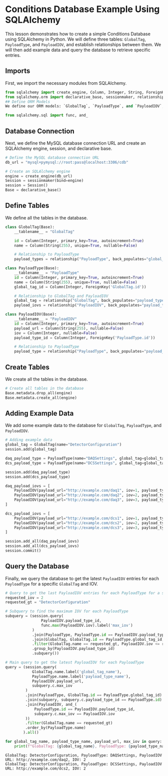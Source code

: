 
# Conditions Database Example Using SQLAlchemy

This lesson demonstrates how to create a simple Conditions Database using SQLAlchemy in Python. 
We will define three tables: `GlobalTag`, `PayloadType`, and `PayloadIOV`, and establish relationships 
between them. We will then add example data and query the database to retrieve specific entries.

## Imports
First, we import the necessary modules from SQLAlchemy.

```python
from sqlalchemy import create_engine, Column, Integer, String, ForeignKey
from sqlalchemy.orm import declarative_base, sessionmaker, relationship
## Define ORM Models
We define our ORM models: `GlobalTag`, `PayloadType`, and `PayloadIOV`, along with the necessary relationships.

from sqlalchemy.sql import func, and_
```
## Database Connection
Next, we define the MySQL database connection URL and create an SQLAlchemy engine, session, and declarative base.

```python
# Define the MySQL database connection URL
db_url = "mysql+pymysql://root:pass@localhost:3306/cdb"

# Create an SQLAlchemy engine
engine = create_engine(db_url)
Session = sessionmaker(bind=engine)
session = Session()
Base = declarative_base()
```
## Define Tables
We define all the tables in the database.

```python
class GlobalTag(Base):
    __tablename__ = "GlobalTag"

    id = Column(Integer, primary_key=True, autoincrement=True)
    name = Column(String(255), unique=True, nullable=False)

    # Relationship to PayloadType
    payload_types = relationship("PayloadType", back_populates="global_tag")

class PayloadType(Base):
    __tablename__ = "PayloadType"
    id = Column(Integer, primary_key=True, autoincrement=True)
    name = Column(String(255), unique=True, nullable=False)
    global_tag_id = Column(Integer, ForeignKey('GlobalTag.id'))

    # Relationship to GlobalTag and PayloadIOV
    global_tag = relationship("GlobalTag", back_populates="payload_types")
    payload_iovs = relationship("PayloadIOV", back_populates="payload_type")

class PayloadIOV(Base):
    __tablename__ = "PayloadIOV"
    id = Column(Integer, primary_key=True, autoincrement=True)
    payload_url = Column(String(255), nullable=False)
    iov = Column(Integer, nullable=False)
    payload_type_id = Column(Integer, ForeignKey('PayloadType.id'))

    # Relationship to PayloadType
    payload_type = relationship("PayloadType", back_populates="payload_iovs")
```
## Create Tables
We create all the tables in the database.

```python
# Create all tables in the database
Base.metadata.drop_all(engine)
Base.metadata.create_all(engine)
```
## Adding Example Data
We add some example data to the database for `GlobalTag`, `PayloadType`, and `PayloadIOV`.

```python
# Adding example data
global_tag = GlobalTag(name="DetectorConfiguration")
session.add(global_tag)

daq_payload_type = PayloadType(name="DAQSettings", global_tag=global_tag)
dcs_payload_type = PayloadType(name="DCSSettings", global_tag=global_tag)

session.add(daq_payload_type)
session.add(dcs_payload_type)

daq_payload_iovs = [
    PayloadIOV(payload_url="http://example.com/daq1", iov=1, payload_type=daq_payload_type),
    PayloadIOV(payload_url="http://example.com/daq2", iov=2, payload_type=daq_payload_type),
    PayloadIOV(payload_url="http://example.com/daq3", iov=3, payload_type=daq_payload_type)
]

dcs_payload_iovs = [
    PayloadIOV(payload_url="http://example.com/dcs1", iov=1, payload_type=dcs_payload_type),
    PayloadIOV(payload_url="http://example.com/dcs2", iov=2, payload_type=dcs_payload_type),
    PayloadIOV(payload_url="http://example.com/dcs3", iov=3, payload_type=dcs_payload_type)
]

session.add_all(daq_payload_iovs)
session.add_all(dcs_payload_iovs)
session.commit()
```
## Query the Database
Finally, we query the database to get the latest `PayloadIOV` entries for each `PayloadType` for a specific `GlobalTag` and IOV.

```python
# Query to get the last PayloadIOV entries for each PayloadType for a specific GlobalTag and IOV
requested_iov = 2
requested_gt = "DetectorConfiguration"

# Subquery to find the maximum IOV for each PayloadType
subquery = (session.query(
                PayloadIOV.payload_type_id,
                func.max(PayloadIOV.iov).label('max_iov')
            )
            .join(PayloadType, PayloadType.id == PayloadIOV.payload_type_id)
            .join(GlobalTag, GlobalTag.id == PayloadType.global_tag_id)
            .filter(GlobalTag.name == requested_gt, PayloadIOV.iov <= requested_iov)
            .group_by(PayloadIOV.payload_type_id)
            .subquery())

# Main query to get the latest PayloadIOV for each PayloadType
query = (session.query(
            GlobalTag.name.label('global_tag_name'),
            PayloadType.name.label('payload_type_name'),
            PayloadIOV.payload_url,
            subquery.c.max_iov
         )
         .join(PayloadType, GlobalTag.id == PayloadType.global_tag_id)
         .join(subquery, subquery.c.payload_type_id == PayloadType.id)
         .join(PayloadIOV, and_(
             PayloadType.id == PayloadIOV.payload_type_id,
             subquery.c.max_iov == PayloadIOV.iov
         ))
         .filter(GlobalTag.name == requested_gt)
         .order_by(PayloadType.name)
        ).all()

for global_tag_name, payload_type_name, payload_url, max_iov in query:
    print(f"GlobalTag: {global_tag_name}, PayloadType: {payload_type_name}, PayloadIOV URL: {payload_url}, IOV: {max_iov}")
```

    GlobalTag: DetectorConfiguration, PayloadType: DAQSettings, PayloadIOV URL: http://example.com/daq2, IOV: 2
    GlobalTag: DetectorConfiguration, PayloadType: DCSSettings, PayloadIOV URL: http://example.com/dcs2, IOV: 2

